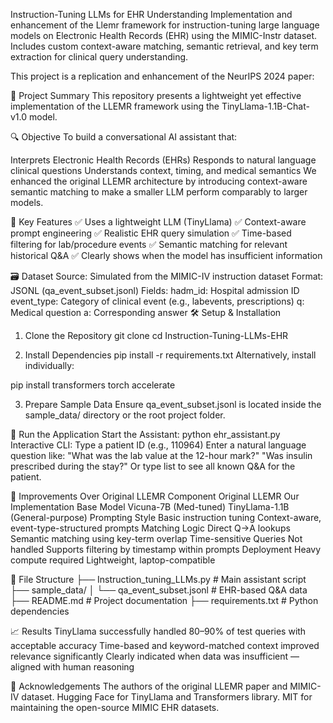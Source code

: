  Instruction-Tuning LLMs for EHR Understanding
Implementation and enhancement of the Llemr framework for instruction-tuning large language models on Electronic Health Records (EHR) using the MIMIC-Instr dataset. Includes custom context-aware matching, semantic retrieval, and key term extraction for clinical query understanding.

This project is a replication and enhancement of the NeurIPS 2024 paper:

🧠 Project Summary
This repository presents a lightweight yet effective implementation of the LLEMR framework using the TinyLlama-1.1B-Chat-v1.0 model.

🔍 Objective
To build a conversational AI assistant that:

Interprets Electronic Health Records (EHRs)
Responds to natural language clinical questions
Understands context, timing, and medical semantics
We enhanced the original LLEMR architecture by introducing context-aware semantic matching to make a smaller LLM perform comparably to larger models.

🚀 Key Features
✅ Uses a lightweight LLM (TinyLlama)
✅ Context-aware prompt engineering
✅ Realistic EHR query simulation
✅ Time-based filtering for lab/procedure events
✅ Semantic matching for relevant historical Q&A
✅ Clearly shows when the model has insufficient information

🗃️ Dataset
Source: Simulated from the MIMIC-IV instruction dataset
Format: JSONL (qa_event_subset.jsonl)
Fields:
hadm_id: Hospital admission ID
event_type: Category of clinical event (e.g., labevents, prescriptions)
q: Medical question
a: Corresponding answer
🛠️ Setup & Installation
1. Clone the Repository
git clone  cd Instruction-Tuning-LLMs-EHR

2. Install Dependencies
pip install -r requirements.txt Alternatively, install individually:

pip install transformers torch accelerate

3. Prepare Sample Data
Ensure qa_event_subset.jsonl is located inside the sample_data/ directory or the root project folder.

🧪 Run the Application
Start the Assistant: python ehr_assistant.py Interactive CLI: Type a patient ID (e.g., 110964) Enter a natural language question like: "What was the lab value at the 12-hour mark?" "Was insulin prescribed during the stay?" Or type list to see all known Q&A for the patient.

🧩 Improvements Over Original LLEMR
Component Original LLEMR Our Implementation Base Model Vicuna-7B (Med-tuned) TinyLlama-1.1B (General-purpose) Prompting Style Basic instruction tuning Context-aware, event-type-structured prompts Matching Logic Direct Q→A lookups Semantic matching using key-term overlap Time-sensitive Queries Not handled Supports filtering by timestamp within prompts Deployment Heavy compute required Lightweight, laptop-compatible

📂 File Structure
├── Instruction_tuning_LLMs.py # Main assistant script ├── sample_data/ │ └── qa_event_subset.jsonl # EHR-based Q&A data ├── README.md # Project documentation ├── requirements.txt # Python dependencies

📈 Results
TinyLlama successfully handled 80–90% of test queries with acceptable accuracy Time-based and keyword-matched context improved relevance significantly Clearly indicated when data was insufficient — aligned with human reasoning

🙏 Acknowledgements
The authors of the original LLEMR paper and MIMIC-IV dataset. Hugging Face for TinyLlama and Transformers library. MIT for maintaining the open-source MIMIC EHR datasets.
